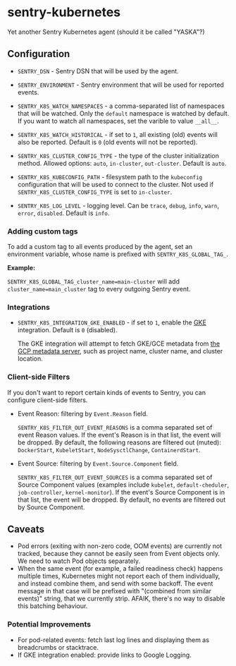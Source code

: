 # sentry-kubernetes

Yet another Sentry Kubernetes agent (should it be called "YASKA"?)

## Configuration

- `SENTRY_DSN` - Sentry DSN that will be used by the agent.

- `SENTRY_ENVIRONMENT` - Sentry environment that will be used for reported events.

- `SENTRY_K8S_WATCH_NAMESPACES` - a comma-separated list of namespaces that will be watched. Only the `default` namespace is watched by default. If you want to watch all namespaces, set the varible to value `__all__`.

- `SENTRY_K8S_WATCH_HISTORICAL` - if set to `1`, all existing (old) events will also be reported. Default is `0` (old events will not be reported).

- `SENTRY_K8S_CLUSTER_CONFIG_TYPE` - the type of the cluster initialization method. Allowed options: `auto`, `in-cluster`, `out-cluster`. Default is `auto`.

- `SENTRY_K8S_KUBECONFIG_PATH` - filesystem path to the `kubeconfig` configuration that will be used to connect to the cluster. Not used if `SENTRY_K8S_CLUSTER_CONFIG_TYPE` is set to `in-cluster`.

- `SENTRY_K8S_LOG_LEVEL` - logging level. Can be `trace`, `debug`, `info`, `warn`, `error`, `disabled`. Default is `info`.

### Adding custom tags

To add a custom tag to all events produced by the agent, set an environment variable, whose name is prefixed with `SENTRY_K8S_GLOBAL_TAG_`.

**Example:**

`SENTRY_K8S_GLOBAL_TAG_cluster_name=main-cluster` will add `cluster_name=main_cluster` tag to every outgoing Sentry event.

### Integrations

- `SENTRY_K8S_INTEGRATION_GKE_ENABLED` - if set to `1`, enable the [GKE](https://cloud.google.com/kubernetes-engine/) integration. Default is `0` (disabled).

  The GKE integration will attempt to fetch GKE/GCE metadata from [the GCP metadata server](https://cloud.google.com/compute/docs/metadata/overview), such as project name, cluster name, and cluster location.

### Client-side Filters

If you don't want to report certain kinds of events to Sentry, you can configure client-side filters.

- Event Reason: filtering by `Event.Reason` field.

  `SENTRY_K8S_FILTER_OUT_EVENT_REASONS` is a comma separated set of event Reason values. If the event's Reason is in that list, the event will be dropped. By default, the following reasons are filtered out (muted): `DockerStart`, `KubeletStart`, `NodeSysctlChange`, `ContainerdStart`.

- Event Source: filtering by `Event.Source.Component` field.

  `SENTRY_K8S_FILTER_OUT_EVENT_SOURCES` is a comma separated set of Source Component values (examples include `kubelet`, `default-cheduler`, `job-controller`, `kernel-monitor`). If the event's Source Component is in that list, the event will be dropped. By default, no events are filtered out by Source Component.

## Caveats

- Pod errors (exiting with non-zero code, OOM events) are currently not tracked, because they cannot be easily seen from Event objects only. We need to watch Pod objects separately.
- When the same event (for example, a failed readiness check) happens multiple times, Kubernetes might not report each of them individually, and instead combine them, and send with some backoff. The event message in that case will be prefixed with "(combined from similar events)" string, that we currently strip. AFAIK, there's no way to disable this batching behaviour.

### Potential Improvements

- For pod-related events: fetch last log lines and displaying them as breadcrumbs or stacktrace.
- If GKE integration enabled: provide links to Google Logging.
